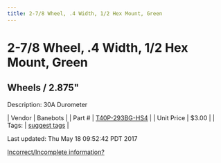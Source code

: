 ```yaml
---
title: 2-7/8 Wheel, .4 Width, 1/2 Hex Mount, Green
---
```


# 2-7/8 Wheel, .4 Width, 1/2 Hex Mount, Green
## Wheels / 2.875"
Description: 	30A Durometer 

| Vendor | Banebots | 
| Part # | [T40P-293BG-HS4](http://www.banebots.com/category/T40P-2875.html) | 
| Unit Price | $3.00 | 
| Tags: | [suggest tags](https://docs.google.com/forms/d/e/1FAIpQLSeWyY8v3RgOty-MyWmh9U0iivNYN_molChYyS-0U-o-kOAv_g/viewform) | 

Last updated: Thu May 18 09:52:42 PDT 2017

 [Incorrect/Incomplete information?](https://docs.google.com/forms/d/e/1FAIpQLSeWyY8v3RgOty-MyWmh9U0iivNYN_molChYyS-0U-o-kOAv_g/viewform)
